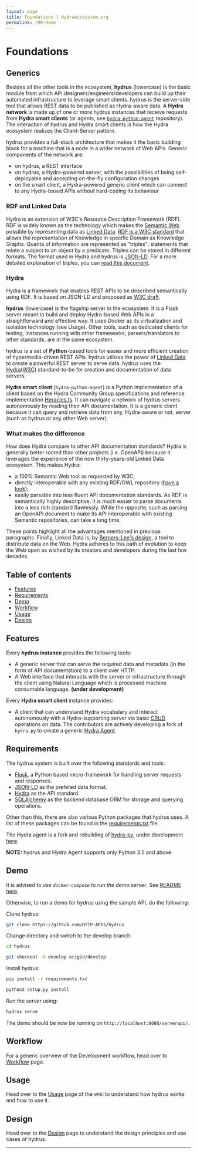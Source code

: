 ```yaml
---
layout: page
title: Foundations | Hydraecosystem.org
permalink: /00-Home
---
```


# Foundations

## Generics
Besides all the other tools in the ecosystem, **hydrus** (lowercase) is the basic module from which API designers/engineers/developers can build up their automated infrastructure to leverage smart clients. hydrus is the server-side tool that allows REST data to be published as Hydra-aware data. A **Hydra network** is made up of one or more hydrus instances that receive  requests from **Hydra smart clients** (or agents, see [`hydra-python-agent`](https://github.com/HTTP-APIs/hydra-python-agent) repository). The interaction of hydrus and Hydra smart clients is how the Hydra ecosystem realizes the Client-Server pattern.

hydrus provides a full-stack architecture that makes it the basic building block for a machine that is a node in a wider network of Web APIs. Generic components of the network are:
* on hydrus, a REST interface
* on hydrus, a Hydra-powered server, with the possibilities of being self-deployable and accepting on-the-fly configuration changes
* on the smart client, a Hydra-powered generic client which can connect to any Hydra-based APIs without hard-coding its behaviour

### RDF and Linked Data
Hydra is an extension of W3C's Resource Description Framework (RDF). RDF is widely known as the technology which makes the [Semantic Web](https://en.wikipedia.org/wiki/Semantic_Web) possible by representing data as [Linked Data](https://en.wikipedia.org/wiki/Linked_data).
[RDF is a W3C standard](https://www.w3.org/RDF/) that allows the representation of Knowledge in specific Domain as Knowledge Graphs. Quanta of information are represented as "triples": statements that relate a subject to an object by a predicate. Triples can be stored in different formats. The format used in Hydra and hydrus is [JSON-LD](https://json-ld.org/).
For a more detailed explanation of triples, you can [read this document](http://www.hydra-cg.com/spec/latest/linked-data-fragments/#interfaces-to-linked-data).

### Hydra
Hydra is a framework that enables REST APIs to be described semantically using RDF. It is based on JSON-LD and proposed as [W3C draft](https://www.hydra-cg.com/spec/latest/core/).


**hydrus** (lowercase) is the flagship server in the ecosystem. It is a Flask server meant to build and deploy Hydra-based Web APIs in a straightforward and effective way. It uses Docker as its virtualization and isolation technology (see Usage). Other tools, such as dedicated clients for testing, instances running with other frameworks, parsers/translators to other standards, are in the same ecosystem.

hydrus is a set of **Python**-based tools for easier and more efficient creation of hypermedia-driven REST APIs. hydrus utilises the power of [Linked Data](https://en.wikipedia.org/wiki/Linked_data) to create a powerful REST server to serve data.
hydrus uses the [Hydra(W3C)](http://www.hydra-cg.com/) standard-to-be for creation and documentation of data servers.


**Hydra smart client** (`hydra-python-agent`) is a Python implementation of a client based on the Hydra Community Group specifications and reference implementation [Heracles.ts](https://github.com/HydraCG/Heracles.ts). It can navigate a network of hydrus servers autonomously by reading their API documentation. It is a generic client because it can query and retrieve data from any, Hydra-aware or not, server (such as hydrus or any other Web server).

### What makes the difference

How does Hydra compare to other API documentation standards? Hydra is generally better rooted than other projects (i.e. OpenAPI) because it leverages the experience of the now thirty-years-old Linked Data ecosystem. This makes Hydra:
* a 100% Semantic Web tool as requested by W3C; 
* directly interoperable with any existing RDF/OWL repository ([have a look](https://en.wikipedia.org/wiki/Linked_data#Linking_Open_Data_community_project));
* easily parsable into less fluent API documentation standards. As RDF is semantically highly descriptive, it is much easier to parse documents into a less rich standard flawlessly. While the opposite, such as parsing an OpenAPI document to make its API interoperable with existing Semantic repositories, can take a long time.

These points highlight all the advantages mentioned in previous paragraphs. Finally, Linked Data is, by [Berners-Lee's design](https://www.w3.org/wiki/LinkedData), a tool to distribute data on the Web. Hydra adheres to this path of evolution to keep the Web open as wished by its creators and developers during the last few decades. 

Table of contents
-------------
* [Features](#features)
* [Requirements](#req)
* [Demo](#demo)
* [Workflow](#workflow)
* [Usage](#usage)
* [Design](#design)

<a name="features"></a>
Features
-------------
Every **hydrus instance** provides the following tools:
- A generic server that can serve the required data and metadata (in the form of API documentation) to a client over HTTP.
- A Web interface that interacts with the server or infrastructure through the client using Natural Language which is processed machine consumable language. **(under development)**

Every **Hydra smart client** instance provides:
- A client that can understand Hydra vocabulary and interact autonomously with a Hydra-supporting server via basic [CRUD](https://en.wikipedia.org/wiki/Create,_read,_update_and_delete) operations on data. The contributors are actively developing a fork of `hydra-py` to create a generic [Hydra Agent](https://github.com/HTTP-APIs/hydra-python-agent). 

<a name="req"></a>
Requirements
-------------
The hydrus system is built over the following standards and tools:
- [Flask](http://flask.pocoo.org/), a Python based micro-framework for handling server requests and responses.
- [JSON-LD](http://json-ld.org/spec/latest/json-ld/) as the prefered data format.
- [Hydra](http://www.hydra-cg.com/) as the API standard.
- [SQLAlchemy](http://www.sqlalchemy.org/) as the backend database ORM for storage and querying operations.

Other than this, there are also various Python packages that hydrus uses. A list of these packages can be found in the [requirements.txt](https://github.com/HTTP-APIs/hydrus/blob/master/requirements.txt) file.

The Hydra agent is a fork and rebuilding of [hydra-py](https://github.com/pchampin/hydra-py), under development [here](https://github.com/HTTP-APIs/hydra-python-agent).

**NOTE:** hydrus and Hydra Agent supports only Python 3.5 and above.

<a name="demo"></a>
Demo
-------------
It is advised to *use `docker-compose` to run the demo server*. See [README here](https://github.com/HTTP-APIs/hydrus/blob/master/README.md#start-up-the-demo).

Otherwise, to run a demo for hydrus using the sample API, do the following:

Clone hydrus:
```bash
git clone https://github.com/HTTP-APIs/hydrus
```
Change directory and switch to the develop branch:
```bash
cd hydrus

git checkout -b develop origin/develop
```

Install hydrus:
```bash
pip install -r requirements.txt

python3 setup.py install
```
Run the server using:
```bash
hydrus serve
```
The demo should be now be running on `http://localhost:8080/serverapi/`.

<a name="workflow"></a>
Workflow
-------------
For a generic overview of the Development workflow, head over to [Workflow](/Workflow) page.

<a name="usage"></a>
Usage
-------------
Head over to the [Usage](/01-Usage) page of the wiki to understand how hydrus works and how to use it. 

<a name="design"></a>
Design
-------------
Head over to the [Design](/Design) page to understand the design principles and use cases of hydrus.

---


